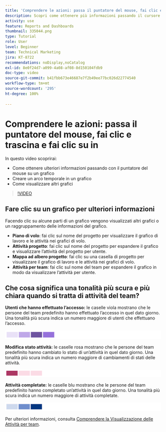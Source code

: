```yaml
---
title: 'Comprendere le azioni: passa il puntatore del mouse, fai clic e trascina e fai clic su in'
description: Scopri come ottenere più informazioni passando il cursore su un grafico, come creare un arco temporale su un grafico e come visualizzare altri grafici, il tutto in [!UICONTROL Analisi avanzata].
activity: use
feature: Reports and Dashboards
thumbnail: 335044.png
type: Tutorial
role: User
level: Beginner
team: Technical Marketing
jira: KT-8722
recommendations: noDisplay,noCatalog
exl-id: 8e0f24d7-a099-4a08-af08-8d150104fdb9
doc-type: video
source-git-commit: b41fbb673e46687e7f2b49ee77bc026d22774540
workflow-type: tm+mt
source-wordcount: '295'
ht-degree: 100%

---
```


# Comprendere le azioni: passa il puntatore del mouse, fai clic e trascina e fai clic su in

In questo video scoprirai:

* Come ottenere ulteriori informazioni passando con il puntatore del mouse su un grafico
* Creare un arco temporale in un grafico
* Come visualizzare altri grafici

>[!VIDEO](https://video.tv.adobe.com/v/335044/?quality=12&learn=on)

## Fare clic su un grafico per ulteriori informazioni

Facendo clic su alcune parti di un grafico vengono visualizzati altri grafici o un raggruppamento delle informazioni del grafico.

* **Piano di volo**: fai clic sul nome del progetto per visualizzare il grafico di lavoro e le attività nei grafici di volo.
* **Attività progetto**: fai clic sul nome del progetto per espandere il grafico e visualizzare l’attività del progetto per utente.
* **Mappa ad albero progetto**: fai clic su una casella di progetto per visualizzare il grafico di lavoro e le attività nei grafici di volo.
* **Attività per team**: fai clic sul nome del team per espandere il grafico in modo da visualizzare l’attività per utente.

## Che cosa significa una tonalità più scura e più chiara quando si tratta di attività del team?

**Utenti che hanno effettuato l’accesso:** le caselle viola mostrano che le persone del team predefinito hanno effettuato l’accesso in quel dato giorno. Una tonalità più scura indica un numero maggiore di utenti che effettuano l’accesso.

![Immagine di caselle con tonalità viola](assets/purple-shaded-boxes.png)

**Modifica stato attività:** le caselle rosa mostrano che le persone del team predefinito hanno cambiato lo stato di un’attività in quel dato giorno. Una tonalità più scura indica un numero maggiore di cambiamenti di stati delle attività.

![Immagine di caselle con tonalità rosa](assets/pink-shaded-boxes.png)

**Attività completate:** le caselle blu mostrano che le persone del team predefinito hanno completato un’attività in quel dato giorno. Una tonalità più scura indica un numero maggiore di attività completate.

![Immagine delle caselle con tonalità blu](assets/blue-shaded-boxes.png)

Per ulteriori informazioni, consulta [Comprendere la Visualizzazione delle Attività per team](https://experienceleague.adobe.com/docs/workfront/using/reporting/enhanced-analytics/activity-by-team-overview.html?lang=it).
